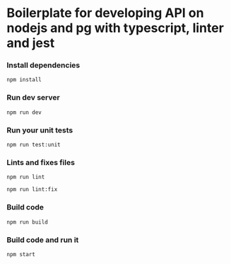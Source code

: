 # Boilerplate for developing API on nodejs and pg with typescript, linter and jest

### Install dependencies
```
npm install
```

### Run dev server
```
npm run dev
```

### Run your unit tests
```
npm run test:unit
```

### Lints and fixes files
```
npm run lint
```
```
npm run lint:fix
```

### Build code
```
npm run build
```

### Build code and run it
```
npm start
```

